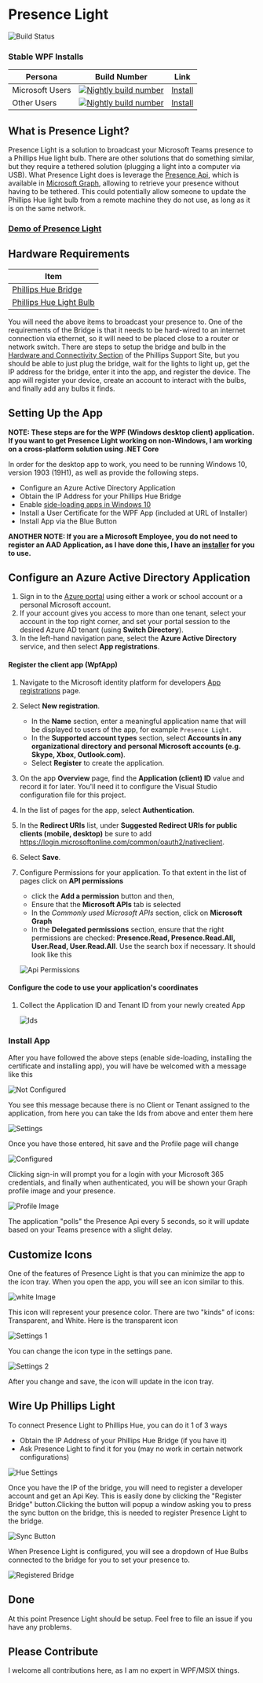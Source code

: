 # Presence Light
![Build Status](https://dev.azure.com/isaaclevin/PresenceLight/_apis/build/status/CI-build-wpf?branchName=master)

### Stable WPF Installs

| Persona | Build Number | Link |
|--- | ------------ | ---- |
| Microsoft Users | [![Nightly build number](https://presencelight.z5.web.core.windows.net/MSFT/stable_badge.svg)](https://presencelight.z5.web.core.windows.net/MSFT/)| [Install](https://presencelight.z5.web.core.windows.net/MSFT/)
| Other Users | [![Nightly build number](https://presencelight.z5.web.core.windows.net/Prod/stable_badge.svg)](https://presencelight.z5.web.core.windows.net/Prod/)| [Install](https://presencelight.z5.web.core.windows.net/Prod/)


## What is Presence Light?

Presence Light is a solution to broadcast your Microsoft Teams presence to a Phillips Hue light bulb. There are other solutions that do something similar, but they require a tethered solution (plugging a light into a computer via USB). What Presence Light does is leverage the [Presence Api](https://docs.microsoft.com/graph/api/presence-get), which is available in [Microsoft Graph](https://docs.microsoft.com/graph/overview), allowing to retrieve your presence without having to be tethered. This could potentially allow someone to update the Phillips Hue light bulb from a remote machine they do not use, as long as it is on the same network.

### [Demo of Presence Light](https://youtu.be/nQbjKXxKlHU)

## Hardware Requirements

| Item  |
| ------------ |
| [Phillips Hue Bridge](https://www2.meethue.com/en-us/p/hue-bridge/046677458478)
| [Phillips Hue Light Bulb](https://www2.meethue.com/en-us/p/hue-white-and-color-ambiance-1-pack-e26/046677548483) |

You will need the above items to broadcast your presence to. One of the requirements of the Bridge is that it needs to be hard-wired to an internet connection via ethernet, so it will need to be placed close to a router or network switch. There are steps to setup the bridge and bulb in the [Hardware and Connectivity Section](https://www2.meethue.com/en-us/support/hardware-and-connectivity) of the Phillips Support Site, but you should be able to just plug the bridge, wait for the lights to light up, get the IP address for the bridge, enter it into the app, and register the device. The app will register your device, create an account to interact with the bulbs, and finally add any bulbs it finds.

## Setting Up the App

**NOTE: These steps are for the WPF (Windows desktop client) application. If you want to get Presence Light working on non-Windows, I am working on a cross-platform solution using .NET Core**

In order for the desktop app to work, you need to be running Windows 10, version 1903 (19H1), as well as provide the following steps.

- Configure an Azure Active Directory Application
- Obtain the IP Address for your Phillips Hue Bridge
- Enable [side-loading apps in Windows 10](https://docs.microsoft.com/en-us/windows/application-management/sideload-apps-in-windows-10)
- Install a User Certificate for the WPF App (included at URL of Installer)
- Install App via the Blue Button

**ANOTHER NOTE: If you are a Microsoft Employee, you do not need to register an AAD Application, as I have done this, I have an [installer](https://presencelight.z5.web.core.windows.net/MSFT) for you to use.**

## Configure an Azure Active Directory Application

1. Sign in to the [Azure portal](https://portal.azure.com) using either a work or school account or a personal Microsoft account.
1. If your account gives you access to more than one tenant, select your account in the top right corner, and set your portal session to the desired Azure AD tenant
   (using **Switch Directory**).
1. In the left-hand navigation pane, select the **Azure Active Directory** service, and then select **App registrations**.

#### Register the client app (WpfApp)

1. Navigate to the Microsoft identity platform for developers [App registrations](https://go.microsoft.com/fwlink/?linkid=2083908) page.
1. Select **New registration**.
   - In the **Name** section, enter a meaningful application name that will be displayed to users of the app, for example `Presence Light`.
   - In the **Supported account types** section, select **Accounts in any organizational directory and personal Microsoft accounts (e.g. Skype, Xbox, Outlook.com)**.
    - Select **Register** to create the application.
1. On the app **Overview** page, find the **Application (client) ID** value and record it for later. You'll need it to configure the Visual Studio configuration file for this project.
1. In the list of pages for the app, select **Authentication**.
  1. In the **Redirect URIs** list, under **Suggested Redirect URIs for public clients (mobile, desktop)** be sure to add https://login.microsoftonline.com/common/oauth2/nativeclient.
   1. Select **Save**.
1. Configure Permissions for your application. To that extent in the list of pages click on **API permissions**
   - click the **Add a permission** button and then,
   - Ensure that the **Microsoft APIs** tab is selected
   - In the *Commonly used Microsoft APIs* section, click on **Microsoft Graph**
   - In the **Delegated permissions** section, ensure that the right permissions are checked: **Presence.Read, Presence.Read.All, User.Read, User.Read.All**. Use the search box if necessary. It should look like this

   ![Api Permissions](static/api-perms.png)


#### Configure the code to use your application's coordinates

1. Collect the Application ID and Tenant ID from your newly created App

   ![Ids](static/id.png)


### Install App

After you have followed the above steps (enable side-loading, installing the certificate and installing app), you will have be welcomed with a message like this

   ![Not Configured](static/not-configured.png)

You see this message because there is no Client or Tenant assigned to the application, from here you can take the Ids from above and enter them here

   ![Settings](static/settings.png)

Once you have those entered, hit save and the Profile page will change

   ![Configured](static/configured.png)

Clicking sign-in will prompt you for a login with your Microsoft 365 credentials, and finally when authenticated, you will be shown your Graph profile image and your presence.

   ![Profile Image](static/profile.png)

The application "polls" the Presence Api every 5 seconds, so it will update based on your Teams presence with a slight delay.

## Customize Icons

One of the features of Presence Light is that you can minimize the app to the icon tray. When you open the app, you will see an icon similar to this.

   ![white Image](static/light-icon.png)

This icon will represent your presence color. There are two "kinds" of icons: Transparent, and White. Here is the transparent icon

   ![Settings 1](static/trans-icon.png)

You can change the icon type in the settings pane.

   ![Settings 2](static/settings1.png)

After you change and save, the icon will update in the icon tray.

## Wire Up Phillips Light

To connect Presence Light to Phillips Hue, you can do it 1 of 3 ways

 - Obtain the IP Address of your Phillips Hue Bridge (if you have it)
 - Ask Presence Light to find it for you (may no work in certain network configurations)

 ![Hue Settings](static/hue-settings.png)

 Once you have the IP of the bridge, you will need to register a developer account and get an Api Key. This is easily done by clicking the "Register Bridge" button.Clicking the button will popup a window asking you to press the sync button on the bridge, this is needed to register Presence Light to the bridge.

 ![Sync Button](static/sync-button.png)

 When Presence Light is configured, you will see a dropdown of Hue Bulbs connected to the bridge for you to set your presence to.

 ![Registered Bridge](static/registered-bridge.png)

 ## Done

 At this point Presence Light should be setup. Feel free to file an issue if you have any problems.

## Please Contribute

I welcome all contributions here, as I am no expert in WPF/MSIX things.
